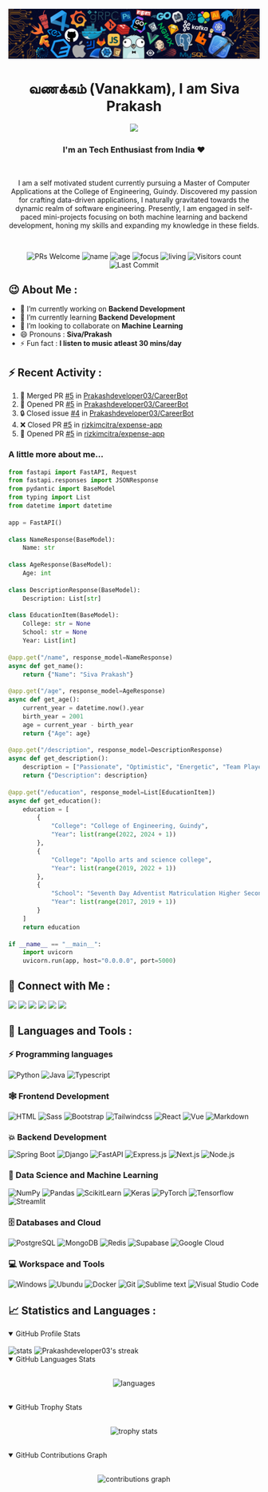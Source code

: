 ![header](assets/header.png)

<h1 align="center"> வணக்கம் (Vanakkam), I am Siva Prakash </h1>
<p align="center">
 <img src="https://readme-typing-svg.demolab.com?lines=Machine%20Learning;Backend%20Development;Always%20learning&width=450&height=75&font=Ubuntu+Mono&weight=1000&pause=75&color=3ce3ce&center=true&size=19">
</p>
<h3 align="center">I'm an Tech Enthusiast from India ❤️</h3><br>
<p align="center">I am a self motivated student currently pursuing a Master of Computer Applications at the College of Engineering, Guindy. Discovered my passion for crafting data-driven applications, I naturally gravitated towards the dynamic realm of software engineering. Presently, I am engaged in self-paced mini-projects focusing on both machine learning and backend development, honing my skills and expanding my knowledge in these fields.</p><br>

<p align="center">
  <img src="https://img.shields.io/badge/PRs-Welcome-white?style=flat&amp;logo=github&amp;color=3ce3cf" alt="PRs Welcome">
  <img src="https://img.shields.io/badge/Name-Siva_Prakash-white?color=3ce3ce" alt="name">
  <img src="https://img.shields.io/badge/Age-22-3ce3ce" alt="age">
  <img src="https://img.shields.io/badge/Focus-Machine_Learning-3ce3ce" alt="focus">
  <img src="https://img.shields.io/badge/Living-Chennai-3ce3ce" alt="living">
  <img src="https://komarev.com/ghpvc/?username=Prakashdeveloper03&amp;labelColor=black&amp;label=Profile+Views&amp;color=3ce3ce" alt="Visitors count">
  <img src="https://img.shields.io/github/last-commit/Prakashdeveloper03/Prakashdeveloper03?logo=markdown&amp;label=Last+Update&amp;color=3ce3ce&amp" alt="Last Commit">
</p>

<h2>😉 About Me : </h2>

- 🔭 I’m currently working on **Backend Development**
- 🌱 I’m currently learning **Backend Development**
- 👯 I’m looking to collaborate on **Machine Learning**
- 😄 Pronouns : **Siva/Prakash**
- ⚡ Fun fact : **I listen to music atleast 30 mins/day**

## ⚡ Recent Activity :

<!--START_SECTION:activity-->

1. 🎉 Merged PR [#5](https://github.com/Prakashdeveloper03/CareerBot/pull/5) in [Prakashdeveloper03/CareerBot](https://github.com/Prakashdeveloper03/CareerBot)
2. 💪 Opened PR [#5](https://github.com/Prakashdeveloper03/CareerBot/pull/5) in [Prakashdeveloper03/CareerBot](https://github.com/Prakashdeveloper03/CareerBot)
3. 🔒 Closed issue [#4](https://github.com/Prakashdeveloper03/CareerBot/issues/4) in [Prakashdeveloper03/CareerBot](https://github.com/Prakashdeveloper03/CareerBot)
4. ❌ Closed PR [#5](https://github.com/rizkimcitra/expense-app/pull/5) in [rizkimcitra/expense-app](https://github.com/rizkimcitra/expense-app)
5. 💪 Opened PR [#5](https://github.com/rizkimcitra/expense-app/pull/5) in [rizkimcitra/expense-app](https://github.com/rizkimcitra/expense-app)
<!--END_SECTION:activity-->

<h3>A little more about me...</h3>

```py
from fastapi import FastAPI, Request
from fastapi.responses import JSONResponse
from pydantic import BaseModel
from typing import List
from datetime import datetime

app = FastAPI()

class NameResponse(BaseModel):
    Name: str

class AgeResponse(BaseModel):
    Age: int

class DescriptionResponse(BaseModel):
    Description: List[str]

class EducationItem(BaseModel):
    College: str = None
    School: str = None
    Year: List[int]

@app.get("/name", response_model=NameResponse)
async def get_name():
    return {"Name": "Siva Prakash"}

@app.get("/age", response_model=AgeResponse)
async def get_age():
    current_year = datetime.now().year
    birth_year = 2001
    age = current_year - birth_year
    return {"Age": age}

@app.get("/description", response_model=DescriptionResponse)
async def get_description():
    description = ["Passionate", "Optimistic", "Energetic", "Team Player"]
    return {"Description": description}

@app.get("/education", response_model=List[EducationItem])
async def get_education():
    education = [
        {
            "College": "College of Engineering, Guindy",
            "Year": list(range(2022, 2024 + 1))
        },
        {
            "College": "Apollo arts and science college",
            "Year": list(range(2019, 2022 + 1))
        },
        {
            "School": "Seventh Day Adventist Matriculation Higher Secondary School",
            "Year": list(range(2017, 2019 + 1))
        }
    ]
    return education

if __name__ == "__main__":
    import uvicorn
    uvicorn.run(app, host="0.0.0.0", port=5000)
```

<h2 align="left">📱 Connect with Me :</h2>
<p>
  <a href="mailto:thalapathysp25@gmail.com"><img src="https://img.shields.io/badge/Gmail-D14836?logo=gmail&logoColor=white"/></a>
  <a href="https://www.linkedin.com/in/prakashdeveloper"><img src="https://img.shields.io/badge/Linkedin-0e76a8?logo=linkedin&logoColor=white"/></a>
  <a href="https://www.hackerrank.com/prakashdeveloper"><img src="https://img.shields.io/badge/Hackerrank-25A162?logo=hackerrank&logoColor=white"/></a>
  <a href="https://leetcode.com/Prakashdeveloper03/"><img src="https://img.shields.io/badge/LeetCode-FFA116?logo=LeetCode&logoColor=white"/></a>
  <a href="https://auth.geeksforgeeks.org/user/prakashdeveloper03/practice"><img src="https://img.shields.io/badge/GeeksforGeeks-298D46?logo=geeksforgeeks&logoColor=white"/></a>
  <a href="https://prakashdeveloper03.github.io/"><img src="https://img.shields.io/badge/Website-202020?logo=About.me&logoColor=white"/></a>
</p>

<h2 align="left">🚀 Languages and Tools :</h2>

### ⚡ Programming languages

<p>
    <img alt="Python" src="https://img.shields.io/badge/Python-3776AB?logo=python&logoColor=white">
    <img alt="Java" src="https://custom-icon-badges.herokuapp.com/badge/Java-E34F26?logo=java&logoColor=white">
    <img alt="Typescript" src="https://img.shields.io/badge/TypeScript-3178C6?logo=TypeScript&logoColor=white">
</p>

### 🕸️ Frontend Development

<p>
    <img alt="HTML" src="https://img.shields.io/badge/HTML-E34F26?logo=html5&logoColor=white">
    <img alt="Sass" src="https://img.shields.io/badge/Sass-CC6699?logo=sass&logoColor=white">
    <img alt="Bootstrap" src="https://img.shields.io/badge/Bootstrap-563D7C?logo=bootstrap&logoColor=white">
    <img alt="Tailwindcss" src="https://img.shields.io/badge/TailwindCSS-06B6D4?logo=tailwindcss&logoColor=white">
    <img alt="React" src="https://img.shields.io/badge/Angular-DD0031?logo=angular&logoColor=white">
    <img alt="Vue" src="https://img.shields.io/badge/Vue-4FC08D?logo=vuedotjs&logoColor=white">
    <img alt="Markdown" src="https://img.shields.io/badge/Markdown-202020?logo=markdown&logoColor=white">
</p>

### 💥 Backend Development

<p>
    <img alt="Spring Boot" src="https://img.shields.io/badge/Spring%20Boot-6DB33F?logo=spring-boot&logoColor=white">
    <img alt="Django" src="https://img.shields.io/badge/Django-092E20?logo=django&logoColor=white">
    <img alt="FastAPI" src="https://img.shields.io/badge/FastAPI-109989?logo=fastapi&logoColor=white">
    <img alt="Express.js" src="https://img.shields.io/badge/Express_JS-202020?logo=express&logoColor=white">
    <img alt="Next.js" src="https://img.shields.io/badge/Nuxt_JS-00DC82.svg?logo=nuxtdotjs&logoColor=white">
    <img alt="Node.js" src="https://img.shields.io/badge/Node_JS-339933?logo=nodedotjs&logoColor=white">
</p>

### 🧩 Data Science and Machine Learning

<p>
    <img alt="NumPy" src="https://img.shields.io/badge/Numpy-777BB4?logo=numpy&logoColor=white">
    <img alt="Pandas" src="https://img.shields.io/badge/Pandas-2C2D72?logo=pandas&logoColor=white">
    <img alt="ScikitLearn" src="https://img.shields.io/badge/ScikitLearn-0078D7?logo=scikit-learn&logoColor=white">
    <img alt="Keras" src="https://img.shields.io/badge/Keras-D00000?logo=keras&logoColor=white">
    <img alt="PyTorch" src="https://img.shields.io/badge/PyTorch-EE4C2C?logo=PyTorch&logoColor=white">
    <img alt="Tensorflow" src="https://img.shields.io/badge/TensorFlow-FF6F00?logo=tensorflow&logoColor=white">
    <img alt="Streamlit" src="https://img.shields.io/badge/Streamlit-FF4B4B?logo=streamlit&logoColor=white">
</p>

### 🗄️ Databases and Cloud

<p>
    <img alt="PostgreSQL" src ="https://img.shields.io/badge/PostgreSQL-316192?logo=postgresql&logoColor=white">
    <img alt="MongoDB" src ="https://img.shields.io/badge/MongoDB-47A248?logo=mongodb&logoColor=white">
    <img alt="Redis" src="https://img.shields.io/badge/Redis-DC382D?logo=redis&logoColor=white">
    <img alt="Supabase" src="https://img.shields.io/badge/Supabase-3FCF8E?logo=supabase&logoColor=white">
    <img alt="Google Cloud" src="https://img.shields.io/badge/Google%20Cloud-4285F4?logo=Google-Cloud&logoColor=white">
</p>

### 💻 Workspace and Tools

<p>
    <img alt="Windows" src="https://img.shields.io/badge/Windows-%230079d5?logo=windows%2011&logoColor=white">
    <img alt="Ubundu" src="https://img.shields.io/badge/Ubuntu-E95420?logo=ubuntu&logoColor=white">
    <img alt="Docker" src="https://img.shields.io/badge/Docker-2CA5E0?logo=docker&logoColor=white">
    <img alt="Git" src="https://img.shields.io/badge/Git-F05033?logo=git&logoColor=white">
    <img alt="Sublime text" src="https://img.shields.io/badge/Sublime_Text-%23575757?logo=sublime-text&logoColor=important">
    <img alt="Visual Studio Code" src="https://img.shields.io/badge/Visual%20Studio%20Code-0078d7?logo=visual-studio-code&logoColor=white">
</p>

<h2>📈 Statistics and Languages :</h2>
<details open>
  <summary>GitHub Profile Stats</summary>
  <br/>
    <img width="46%" alt="stats" src="https://github-readme-stats.vercel.app/api?username=Prakashdeveloper03&theme=radical&show_icons=true&hide_border=true" />
    <img width="49%" alt="Prakashdeveloper03's streak" src="https://streak-stats.demolab.com/?user=Prakashdeveloper03&theme=radical&hide_border=true&date_format=j%20M%5B%20Y%5D"/>
  <br/>
</details>

<details open>
  <summary>GitHub Languages Stats</summary>
  <br/>
  <p align="center">
    <img width="50%" alt="languages" src="https://github-readme-stats.vercel.app/api/top-langs/?username=Prakashdeveloper03&hide=jupyter%20notebook,sql,c%2b%2b,fortran,astro,mdx,vue,c,css,scala,c%23,html,elixir,xml,sass,Procfile,ruby,go,ejs,r,scss,sass,tex,markdown&langs_count=4&layout=compact&theme=radical&show_icons=true&hide_border=true"/>
  </p>
  <br/>
</details>

<details open>
  <summary>GitHub Trophy Stats</summary>
  <br/>
  <p align="center">
    <img width="98%" alt="trophy stats" src="https://github-profile-trophy.vercel.app/?username=Prakashdeveloper03&theme=radical&no-frame=true&title=Issues,Stars,Commit,Repositories,PullRequest,MultiLanguage,Followers,Reviews" />
  </p>
  <br/>
</details>

<details open>
  <summary>GitHub Contributions Graph</summary>
  <br/>
  <p align="center">
    <img width="98%" alt="contributions graph" src="https://github-readme-activity-graph.vercel.app/graph?username=Prakashdeveloper03&area=true&layout=compact&theme=redical&hide_border=true&radius=10" />
  </p>
</details>
